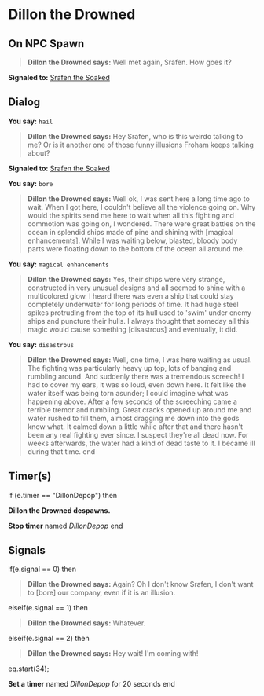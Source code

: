 # Dillon the Drowned
## On NPC Spawn

>**Dillon the Drowned says:** Well met again, Srafen. How goes it?

**Signaled to:**  [Srafen the Soaked](/npc/98046)
## Dialog

**You say:** `hail`



>**Dillon the Drowned says:** Hey Srafen, who is this weirdo talking to me? Or is it another one of those funny illusions Froham keeps talking about?


**Signaled to:**  [Srafen the Soaked](/npc/98046)

**You say:** `bore`



>**Dillon the Drowned says:** Well ok, I was sent here a long time ago to wait. When I got here, I couldn't believe all the violence going on. Why would the spirits send me here to wait when all this fighting and commotion was going on, I wondered. There were great battles on the ocean in splendid ships made of pine and shining with [magical enhancements]. While I was waiting below, blasted, bloody body parts were floating down to the bottom of the ocean all around me.

**You say:** `magical enhancements`



>**Dillon the Drowned says:** Yes, their ships were very strange, constructed in very unusual designs and all seemed to shine with a multicolored glow. I heard there was even a ship that could stay completely underwater for long periods of time. It had huge steel spikes protruding from the top of its hull used to 'swim' under enemy ships and puncture their hulls. I always thought that someday all this magic would cause something [disastrous] and eventually, it did.

**You say:** `disastrous`



>**Dillon the Drowned says:** Well, one time, I was here waiting as usual. The fighting was particularly heavy up top, lots of banging and rumbling around. And suddenly there was a tremendous screech! I had to cover my ears, it was so loud, even down here. It felt like the water itself was being torn asunder; I could imagine what was happening above. After a few seconds of the screeching came a terrible tremor and rumbling. Great cracks opened up around me and water rushed to fill them, almost dragging me down into the gods know what. It calmed down a little while after that and there hasn't been any real fighting ever since. I suspect they're all dead now. For weeks afterwards, the water had a kind of dead taste to it. I became ill during that time.
end

## Timer(s)

if (e.timer == "DillonDepop") then


**Dillon the Drowned despawns.**


**Stop timer** named *DillonDepop*
end

## Signals

if(e.signal == 0) then


>**Dillon the Drowned says:** Again? Oh I don't know Srafen, I don't want to [bore] our company, even if it is an illusion.

elseif(e.signal == 1) then


>**Dillon the Drowned says:** Whatever.

elseif(e.signal == 2) then


>**Dillon the Drowned says:** Hey wait! I'm coming with!


eq.start(34);


**Set a timer** named *DillonDepop* for 20 seconds
end

